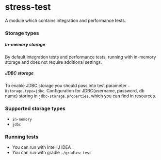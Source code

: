 # stress-test

A module which contains integration and performance tests.

### Storage types

##### In-memory storage

By default integration tests and performance tests, running with in-memory storage and does not 
require additional settings.

##### JDBC storage

To enable JDBC storage you should pass into test parameter `-Dstorage.type=jdbc`.
Configuration for JDBC(username, password, db name) storing in `jdbc-storage.properties`, which you 
can find in resources.

### Supported storage types

* `in-memory`
* `jdbc`

### Running tests

* You can run with IntelliJ IDEA
* You can run with gradle `./gradlew test`
